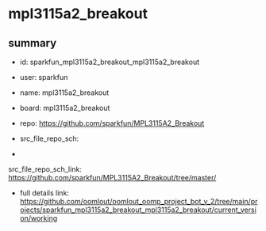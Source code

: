 # mpl3115a2_breakout
 
## summary 
* id: sparkfun_mpl3115a2_breakout_mpl3115a2_breakout
* user: sparkfun
* name: mpl3115a2_breakout
* board: mpl3115a2_breakout
* repo: https://github.com/sparkfun/MPL3115A2_Breakout



* src_file_repo_sch: 
*
 src_file_repo_sch_link: https://github.com/sparkfun/MPL3115A2_Breakout/tree/master/
* full details link: https://github.com/oomlout/oomlout_oomp_project_bot_v_2/tree/main/projects/sparkfun_mpl3115a2_breakout_mpl3115a2_breakout/current_version/working  






